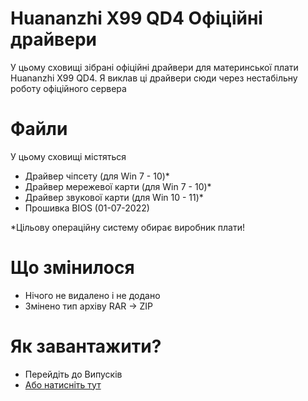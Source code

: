 # Huananzhi X99 QD4 Офіційні драйвери
У цьому сховищі зібрані офіційні драйвери для материнської плати Huananzhi X99 QD4.
Я виклав ці драйвери сюди через нестабільну роботу офіційного сервера
# Файли
У цьому сховищі містяться
 - Драйвер чіпсету (для Win 7 - 10)*
 - Драйвер мережевої карти (для Win 7 - 10)*
 - Драйвер звукової карти (для Win 10 - 11)*
 - Прошивка BIOS (01-07-2022)
 
\*Цільову операційну систему обирає виробник плати!
# Що змінилося
 - Нічого не видалено і не додано
 - Змінено тип архіву RAR -> ZIP
# Як завантажити?
 - Перейдіть до Випусків
 - [Або натисніть тут](https://github.com/miatoll/huananzhi-x99-qd4-drivers/releases/tag/29-03-2023)
